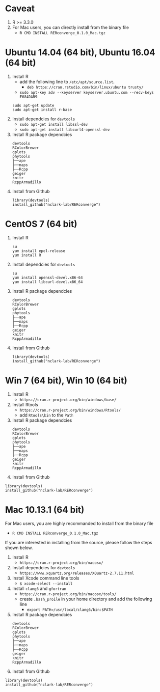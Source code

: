 # Caveat
1. R >= 3.3.0
2. For Mac users, you can directly install from the binary file 
   - `R CMD INSTALL RERconverge_0.1.0_Mac.tgz`


# Ubuntu 14.04 (64 bit), Ubuntu 16.04 (64 bit)
1. Install R
   - add the following line to `/etc/apt/source.list`.
     - `deb https://cran.rstudio.com/bin/linux/ubuntu trusty/`
   - `sudo apt-key adv --keyserver keyserver.ubuntu.com --recv-keys E084DAB9`
   ```
   sudo apt-get update
   sudo apt-get install r-base
   ```
2. Install dependcies for `devtools`
   - `sudo apt-get install libssl-dev`
   - `sudo apt-get install libcurl4-openssl-dev`
3. Install R package dependcies
   ```
   devtools
   RColorBrewer
   gplots
   phytools
   ├──ape
   ├──maps
   ├──Rcpp
   geiger
   knitr
   RcppArmadillo   
4. Install from Github
   ```
   library(devtools)
   install_github("nclark-lab/RERconverge")
   ```


# CentOS 7 (64 bit)
1. Install R
   ```
   su
   yum install epel-release
   yum install R
   ```
2. Install dependcies for `devtools`
   ```
   su
   yum install openssl-devel.x86-64
   yum install libcurl-devel.x86_64
   ```
3. Install R package dependcies
   ```
   devtools
   RColorBrewer
   gplots
   phytools
   ├──ape
   ├──maps
   ├──Rcpp
   geiger
   knitr
   RcppArmadillo   
4. Install from Github
   ```
   library(devtools)
   install_github("nclark-lab/RERconverge")
   ```
   

# Win 7 (64 bit), Win 10 (64 bit)
1. Install R
   - `https://cran.r-project.org/bin/windows/base/`
2. Install Rtools
   - `https://cran.r-project.org/bin/windows/Rtools/`
   - add `Rtools\bin` to the `Path`
3. Install R package dependcies
   ```
   devtools
   RColorBrewer
   gplots
   phytools
   ├──ape
   ├──maps
   ├──Rcpp
   geiger
   knitr
   RcppArmadillo   
4. Install from Github
  ```
  library(devtools)
  install_github("nclark-lab/RERconverge")
  ```
 
 
# Mac 10.13.1 (64 bit)
For Mac users, you are highly recommanded to install from the binary file
   - `R CMD INSTALL RERconverge_0.1.0_Mac.tgz`
   
If you are interested in installing from the source, please follow the steps shown below.
1. Install R
   - `https://cran.r-project.org/bin/macosx/`
2. Install dependcies for `devtools`
   - `https://www.xquartz.org/releases/XQuartz-2.7.11.html`
3. Install Xcode command line tools
   - `$ xcode-select --install`
4. Install `clang6` and `gfortran`
   - `https://cran.r-project.org/bin/macosx/tools/`
   - create `.bash_proile` in your home directory and add the following line 
     - `export PATH=/usr/local/clang6/bin:$PATH`
5. Install R package dependcies
   ```
   devtools
   RColorBrewer
   gplots
   phytools
   ├──ape
   ├──maps
   ├──Rcpp
   geiger
   knitr
   RcppArmadillo   
   ```
6. Install from Github
  ```
  library(devtools)
  install_github("nclark-lab/RERconverge")
  ```
